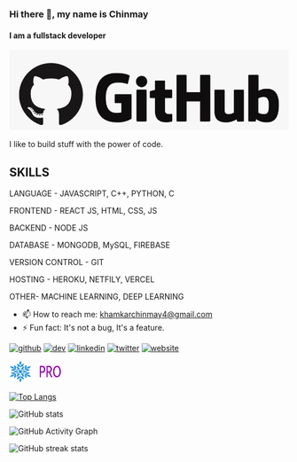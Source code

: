 ### Hi there 👋, my name is Chinmay

#### I am a fullstack developer

![I am a fullstack developer ](githublogo.png)

I like to build stuff with the power of code.

## SKILLS
LANGUAGE - JAVASCRIPT, C++, PYTHON, C

FRONTEND - REACT JS, HTML, CSS, JS

BACKEND - NODE JS

DATABASE - MONGODB, MySQL, FIREBASE

VERSION CONTROL - GIT

HOSTING - HEROKU, NETFILY, VERCEL

OTHER- MACHINE LEARNING, DEEP LEARNING


- 📫 How to reach me: khamkarchinmay4@gmail.com
- ⚡ Fun fact: It's not a bug, It's a feature.

[<img src='https://cdn.jsdelivr.net/npm/simple-icons@3.0.1/icons/github.svg' alt='github' height='40'>](https://github.com/chinmaykhamkar) [<img src='https://cdn.jsdelivr.net/npm/simple-icons@3.0.1/icons/hashnode.svg' alt='dev' height='40'>](https://chinmaykhamkar.hashnode.dev/) [<img src='https://cdn.jsdelivr.net/npm/simple-icons@3.0.1/icons/linkedin.svg' alt='linkedin' height='40'>](https://www.linkedin.com/in/https://www.linkedin.com/in/chinmaykhamkar//) [<img src='https://cdn.jsdelivr.net/npm/simple-icons@3.0.1/icons/twitter.svg' alt='twitter' height='40'>](https://twitter.com/https://twitter.com/chinmaykhamkar9) [<img src='https://cdn.jsdelivr.net/npm/simple-icons@3.0.1/icons/icloud.svg' alt='website' height='40'>](https://chinmaykhamkar-github-io.vercel.app/#home)

<a href='https://archiveprogram.github.com/'><img src='https://raw.githubusercontent.com/acervenky/animated-github-badges/master/assets/acbadge.gif' width='40' height='40'></a> <a href='https://github.com/pricing'><img src='https://raw.githubusercontent.com/acervenky/animated-github-badges/master/assets/pro.gif' width='40' height='40'></a>

[![Top Langs](https://github-readme-stats.vercel.app/api/top-langs/?username=chinmaykhamkar)](https://github.com/anuraghazra/github-readme-stats)

![GitHub stats](https://github-readme-stats.vercel.app/api?username=chinmaykhamkar&show_icons=true&count_private=true)

![GitHub Activity Graph](https://activity-graph.herokuapp.com/graph?username=chinmaykhamkar)

![GitHub streak stats](https://github-readme-streak-stats.herokuapp.com/?user=chinmaykhamkar)
